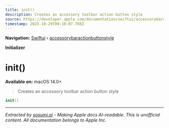 ```yaml
---
title: init()
description: Creates an accessory toolbar action button style
source: https://developer.apple.com/documentation/swiftui/accessorybaractionbuttonstyle/init()
timestamp: 2025-10-29T00:10:07.766Z
---
```


**Navigation:** [Swiftui](/documentation/swiftui) › [accessorybaractionbuttonstyle](/documentation/swiftui/accessorybaractionbuttonstyle)

**Initializer**

# init()

**Available on:** macOS 14.0+

> Creates an accessory toolbar action button style

```swift
init()
```

---

*Extracted by [sosumi.ai](https://sosumi.ai) - Making Apple docs AI-readable.*
*This is unofficial content. All documentation belongs to Apple Inc.*
